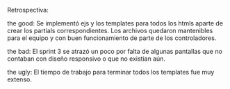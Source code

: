 Retrospectiva:

the good:
Se implementó ejs y los templates para todos los htmls aparte de crear los partials correspondientes.
Los archivos quedaron mantenibles para el equipo y con buen funcionamiento de parte de los controladores.

the bad:
El sprint 3 se atrazó un poco por falta de algunas pantallas que no contaban con diseño responsivo o
que no existian aún.

the ugly:
El tiempo de trabajo para terminar todos los templates fue muy extenso.
